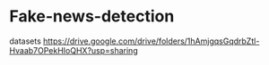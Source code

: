 # Fake-news-detection
datasets
https://drive.google.com/drive/folders/1hAmjgqsGqdrbZtl-Hvaab7OPekHIoQHX?usp=sharing
